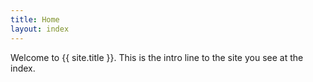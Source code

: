 ```yaml
---
title: Home
layout: index
---
```

Welcome to {{ site.title }}. This is the intro line to the site you see at the index.

